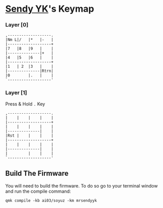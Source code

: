 # [Sendy YK](https://mr.sendyyk.com)'s Keymap

### Layer [0]

```
,-------------------.
|Nm L|/   |*   |-   |
|-------------------+
|7   |8   |9   |    |
|--------------|+   |
|4   |5   |6   |    |
|-------------------+
|1   | 2  |3   |    |
|--------------|Rtrn|
|0        |.   |    |
`-------------------'
```

### Layer [1]

Press & Hold `.` Key

```
,-------------------.
|    |    |    |    |
|-------------------+
|    |    |    |    |
|--------------|    |
|Rst |    |    |    |
|-------------------+
|    |    |    |    |
|--------------|    |
|         |    |    |
`-------------------'
```

## Build The Firmware

You will need to build the firmware. To do so go to your terminal window and run the compile command:

    qmk compile -kb ai03/soyuz -km mrsendyyk
